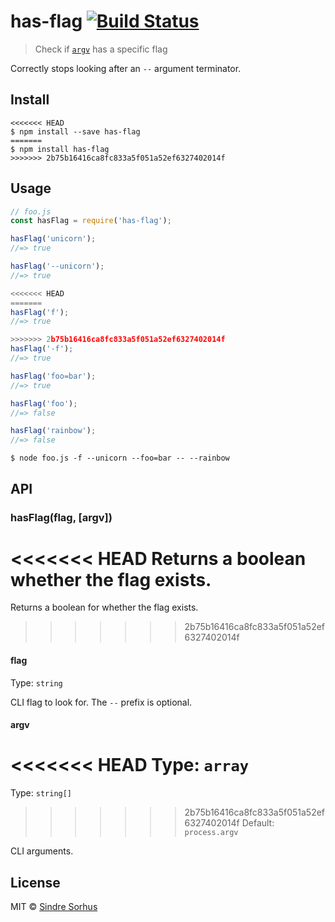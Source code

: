 # has-flag [![Build Status](https://travis-ci.org/sindresorhus/has-flag.svg?branch=master)](https://travis-ci.org/sindresorhus/has-flag)

> Check if [`argv`](https://nodejs.org/docs/latest/api/process.html#process_process_argv) has a specific flag

Correctly stops looking after an `--` argument terminator.


## Install

```
<<<<<<< HEAD
$ npm install --save has-flag
=======
$ npm install has-flag
>>>>>>> 2b75b16416ca8fc833a5f051a52ef6327402014f
```


## Usage

```js
// foo.js
const hasFlag = require('has-flag');

hasFlag('unicorn');
//=> true

hasFlag('--unicorn');
//=> true

<<<<<<< HEAD
=======
hasFlag('f');
//=> true

>>>>>>> 2b75b16416ca8fc833a5f051a52ef6327402014f
hasFlag('-f');
//=> true

hasFlag('foo=bar');
//=> true

hasFlag('foo');
//=> false

hasFlag('rainbow');
//=> false
```

```
$ node foo.js -f --unicorn --foo=bar -- --rainbow
```


## API

### hasFlag(flag, [argv])

<<<<<<< HEAD
Returns a boolean whether the flag exists.
=======
Returns a boolean for whether the flag exists.
>>>>>>> 2b75b16416ca8fc833a5f051a52ef6327402014f

#### flag

Type: `string`

CLI flag to look for. The `--` prefix is optional.

#### argv

<<<<<<< HEAD
Type: `array`<br>
=======
Type: `string[]`<br>
>>>>>>> 2b75b16416ca8fc833a5f051a52ef6327402014f
Default: `process.argv`

CLI arguments.


## License

MIT © [Sindre Sorhus](https://sindresorhus.com)
